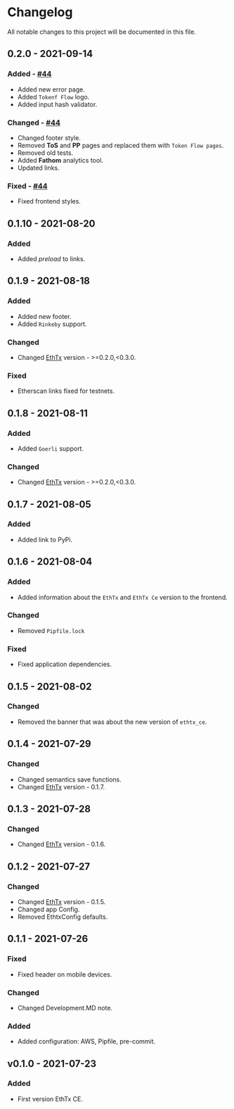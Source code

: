 # Changelog
All notable changes to this project will be documented in this file.

## 0.2.0 - 2021-09-14
### Added - [#44](https://github.com/EthTx/ethtx_ce/pull/44)
- Added new error page.
- Added `Tokenf Flow` logo.
- Added input hash validator.

### Changed - [#44](https://github.com/EthTx/ethtx_ce/pull/44)
- Changed footer style.
- Removed **ToS** and **PP** pages and replaced them with `Token Flow pages`.
- Removed old tests.
- Added **Fathom** analytics tool.
- Updated links.

### Fixed - [#44](https://github.com/EthTx/ethtx_ce/pull/44)
- Fixed frontend styles. 


## 0.1.10 - 2021-08-20
### Added
- Added *preload* to links.


## 0.1.9 - 2021-08-18
### Added
- Added new footer.
- Added `Rinkeby` support.

### Changed
- Changed [EthTx](https://github.com/EthTx/ethtx) version - >=0.2.0,<0.3.0.

### Fixed
- Etherscan links fixed for testnets. 


## 0.1.8 - 2021-08-11
### Added
- Added `Goerli` support.

### Changed
- Changed [EthTx](https://github.com/EthTx/ethtx) version - >=0.2.0,<0.3.0.


## 0.1.7 - 2021-08-05
### Added
- Added link to PyPi.


## 0.1.6 - 2021-08-04
### Added
- Added information about the `EthTx` and `EthTx Ce` version to the frontend.

### Changed
- Removed `Pipfile.lock`

### Fixed
- Fixed application dependencies. 


## 0.1.5 - 2021-08-02
### Changed
- Removed the banner that was about the new version of `ethtx_ce`. 


## 0.1.4 - 2021-07-29
### Changed
- Changed semantics save functions.
- Changed [EthTx](https://github.com/EthTx/ethtx) version - 0.1.7.


## 0.1.3 - 2021-07-28
### Changed
- Changed [EthTx](https://github.com/EthTx/ethtx) version - 0.1.6.


## 0.1.2 - 2021-07-27
### Changed
- Changed [EthTx](https://github.com/EthTx/ethtx) version - 0.1.5.
- Changed app Config.
- Removed EthtxConfig defaults.


## 0.1.1 - 2021-07-26
### Fixed
- Fixed header on mobile devices.

### Changed
- Changed Development.MD note.

### Added
- Added configuration: AWS, Pipfile, pre-commit.


## v0.1.0 - 2021-07-23
### Added
- First version EthTx CE.
